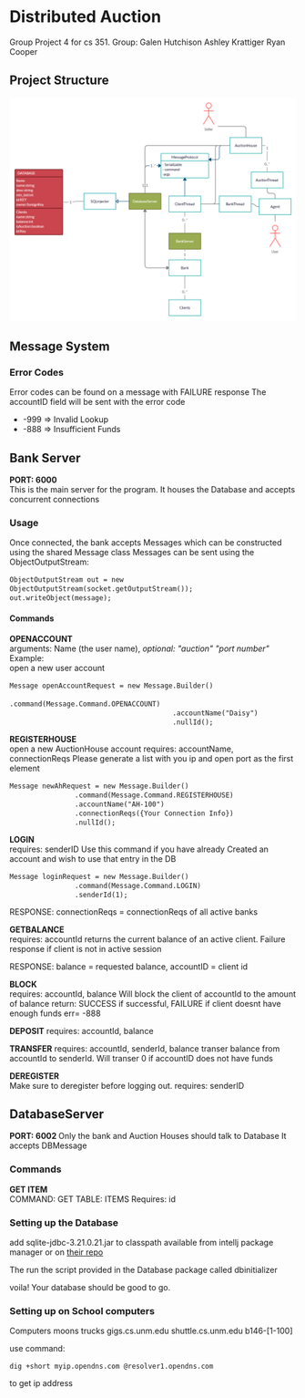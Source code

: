 # Distributed Auction

Group Project 4 for cs 351.
Group:
Galen Hutchison
Ashley Krattiger
Ryan Cooper

## Project Structure
  ![image](Resources/Bank.png)

## Message System
### Error Codes
Error codes can be found on a message with FAILURE response
The accountID field will be sent with the error code  

 - -999 => Invalid Lookup  
 - -888 => Insufficient Funds 

## Bank Server 
<b>PORT: 6000</b>  
This is the main server for the program. It houses the Database and accepts concurrent connections

### Usage
Once connected, the bank accepts Messages which can be constructed using the shared Message class
Messages can be sent using the ObjectOutputStream:
~~~
ObjectOutputStream out = new ObjectOutputStream(socket.getOutputStream());
out.writeObject(message);
~~~
#### Commands

  
<b>OPENACCOUNT </b>     
arguments: Name (the user name), <i>optional: "auction" "port number"</i>  
Example:  
open a new user account
~~~
Message openAccountRequest = new Message.Builder()
                                        .command(Message.Command.OPENACCOUNT)
                                        .accountName("Daisy")
                                        .nullId();
~~~

<b>REGISTERHOUSE</b>  
open a new AuctionHouse account
requires: accountName, connectionReqs
Please generate a list with you ip and open port as the first element
~~~
Message newAhRequest = new Message.Builder()
                .command(Message.Command.REGISTERHOUSE)
                .accountName("AH-100")
                .connectionReqs({Your Connection Info})
                .nullId();
~~~

<b>LOGIN</b>   
requires: senderID
Use this command if you have already Created an account
and wish to use that entry in the DB
~~~
Message loginRequest = new Message.Builder()
                .command(Message.Command.LOGIN)
                .senderId(1);
~~~
RESPONSE: connectionReqs = connectionReqs of all active banks

<b>GETBALANCE</b>  
requires: accountId
returns the current balance of an active client. Failure response if client
is not in active session

RESPONSE: balance = requested balance, accountID = client id

<b>BLOCK</b>  
requires: accountId, balance
Will block the client of accountId to the amount of balance
return: SUCCESS if successful, FAILURE if client doesnt have enough funds
err= -888  
  
<b>DEPOSIT</b>
requires: accountId, balance

<b>TRANSFER</b>
requires: accountId, senderId, balance
transer balance from accountId to senderId. Will transer 0 if accountID does
not have funds

<b> DEREGISTER</b>    
Make sure to deregister before logging out. 
requires: senderID


 ## DatabaseServer
 <b>PORT: 6002 </b>
 Only the bank and Auction Houses should talk to Database
 It accepts DBMessage
 
 ### Commands
 
 <b> GET ITEM</b>  
 COMMAND: GET TABLE: ITEMS
 Requires: id

### Setting up the Database
add sqlite-jdbc-3.21.0.21.jar to classpath available from intellj package manager 
or on [their repo](https://github.com/xerial/sqlite-jdbc)

The run the script provided in the Database package called dbinitializer

voila! Your database should be good to go.

### Setting up on School computers
Computers
moons
trucks
gigs.cs.unm.edu
shuttle.cs.unm.edu
b146-[1-100]

use command:
~~~
dig +short myip.opendns.com @resolver1.opendns.com
~~~
to get ip address
